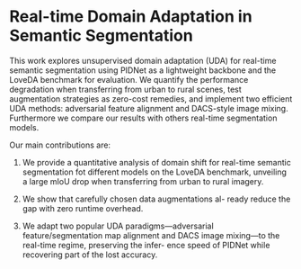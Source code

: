 # Real-time Domain Adaptation in Semantic Segmentation

This work explores unsupervised domain adaptation (UDA) for real-time semantic segmentation using PIDNet as a lightweight backbone and the LoveDA benchmark for evaluation. We quantify the performance degradation when transferring from urban to rural scenes, test augmentation strategies as zero-cost remedies, and implement two efficient UDA methods: adversarial feature alignment and DACS-style image mixing. Furthermore we compare our results with others real-time segmentation models.

Our main contributions are:
1. We provide a quantitative analysis of domain shift for
real-time semantic segmentation fot different models
on the LoveDA benchmark, unveiling a large mIoU
drop when transferring from urban to rural imagery.

2. We show that carefully chosen data augmentations al-
ready reduce the gap with zero runtime overhead.

3. We adapt two popular UDA paradigms—adversarial
feature/segmentation map alignment and DACS image
mixing—to the real-time regime, preserving the infer-
ence speed of PIDNet while recovering part of the lost
accuracy.
